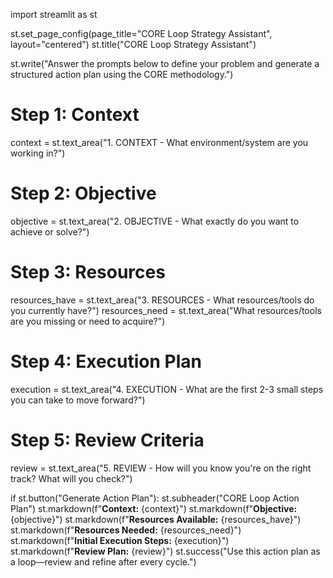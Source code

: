 import streamlit as st

st.set_page_config(page_title="CORE Loop Strategy Assistant", layout="centered")
st.title("CORE Loop Strategy Assistant")

st.write("Answer the prompts below to define your problem and generate a structured action plan using the CORE methodology.")

# Step 1: Context
context = st.text_area("1. CONTEXT - What environment/system are you working in?")

# Step 2: Objective
objective = st.text_area("2. OBJECTIVE - What exactly do you want to achieve or solve?")

# Step 3: Resources
resources_have = st.text_area("3. RESOURCES - What resources/tools do you currently have?")
resources_need = st.text_area("What resources/tools are you missing or need to acquire?")

# Step 4: Execution Plan
execution = st.text_area("4. EXECUTION - What are the first 2-3 small steps you can take to move forward?")

# Step 5: Review Criteria
review = st.text_area("5. REVIEW - How will you know you're on the right track? What will you check?")

if st.button("Generate Action Plan"):
    st.subheader("CORE Loop Action Plan")
    st.markdown(f"**Context:** {context}")
    st.markdown(f"**Objective:** {objective}")
    st.markdown(f"**Resources Available:** {resources_have}")
    st.markdown(f"**Resources Needed:** {resources_need}")
    st.markdown(f"**Initial Execution Steps:** {execution}")
    st.markdown(f"**Review Plan:** {review}")
    st.success("Use this action plan as a loop—review and refine after every cycle.")
